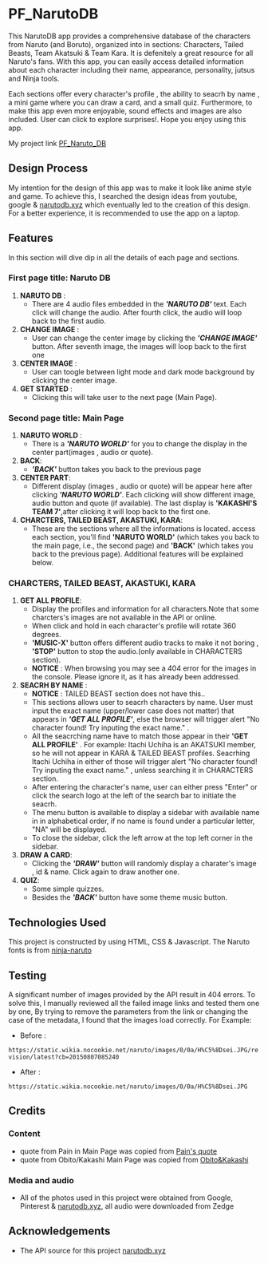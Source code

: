# PF_NarutoDB 
This NarutoDB app provides a comprehensive database of the characters from Naruto (and Boruto), organized into in sections: Characters, Tailed Beasts, Team Akatsuki & Team Kara. It is defenitely a great resource for all Naruto's fans. With this app, you can easily access detailed information about each character including their name, appearance, personality, jutsus and Ninja tools. 

Each sections offer every character's profile , the ability to seacrh by name , a mini game where you can draw a card, and a small quiz. Furthermore, to make this app even more enjoyable, sound effects and images are also included. User can click to explore surprises!. Hope you enjoy using this app.


My project link [PF_Naruto_DB](https://shau-git.github.io/PF_NarutoDB/)

## Design Process
My intention for the design of this app was to make it look like anime style and game. To achieve this, I searched the design ideas from youtube, google & [narutodb.xyz](https://narutodb.xyz/)
 which eventually led to the creation of this design. For a better experience, it is recommended to use the app on a laptop.


## Features
In this section will dive dip in all the details of each page and sections.

### First page title: Naruto DB
1. __NARUTO DB__ :
   - There are 4 audio files embedded in the **_'NARUTO DB'_** text. Each click will change the audio. After fourth click, the audio will loop back to the first audio.
2. __CHANGE IMAGE__ :
   - User can change the center image by clicking the **_'CHANGE IMAGE'_** button. After seventh image, the images will loop back to the first one
3. __CENTER IMAGE__ :
   - User can toogle between light mode and dark mode background by clicking the center image.
4. __GET STARTED__ :
   - Clicking this will take user to the next page (Main Page).


### Second page title: Main Page
1. __NARUTO WORLD__ :
   - There is a **_'NARUTO WORLD'_** for you to change the display in the center part(images , audio or quote).
2. __BACK__:
   - **_'BACK'_** button takes you back to the previous page
3. __CENTER PART__:
   - Different display (images , audio or quote) will be appear here after clicking **_'NARUTO WORLD'_**. Each clicking will show different image, audio button and quote (if available). The last display is **'KAKASHI'S TEAM 7'**,after clicking it will loop back to the first one.
4. __CHARCTERS, TAILED BEAST, AKASTUKI, KARA__:
    - These are the sections where all the informations is located. access each section, you'll find __'NARUTO WORLD'__ (which takes you back to the main page, i.e., the second page) and __'BACK'__ (which takes you back to the previous page). Additional features will be explained below.


### CHARCTERS, TAILED BEAST, AKASTUKI, KARA

1. __GET ALL PROFILE__:
    - Display the profiles and information for all characters.Note that some charcters's images are not available in the API or online.
    - When click and hold in each character's profile will rotate 360 degrees.
    - __'MUSIC-X'__ button offers different audio tracks to make it not boring , __'STOP'__ button to stop the audio.(only available in CHARACTERS section).
    - **NOTICE** : When browsing you may see a 404 error for the images in the console. Please ignore it, as it has already been addressed.
2. __SEACRH BY NAME__ :
    - **NOTICE** : TAILED BEAST section does not have this..
    - This sections allows user to seacrh characters by name. User must input the exact name (upper/lower case does not matter) that appears in  **_'GET ALL PROFILE'_**, else the browser will trigger alert "No character found! Try inputing the exact name." .
    - All the seacrching name have to match those appear in their __'GET ALL PROFILE'__ . For example: Itachi Uchiha is an AKATSUKI member, so he will not appear in KARA & TAILED BEAST profiles. Seacrhing Itachi Uchiha in either of those will trigger alert "No character found! Try inputing the exact name." , unless searching  it in CHARACTERS section.
    - After entering the character's name, user can either press "Enter" or click the search logo at the left of the search bar to initiate the seacrh.
    - The menu button is available to display a sidebar with available name in in  alphabetical order, if no name is found under a particular letter, "NA" will be displayed.
    - To close the sidebar, click the left arrow at the top left corner in the sidebar.
4. __DRAW A CARD__:
    - Clicking the **_'DRAW'_** button will randomly display a charater's image , id & name. Click again to draw another one.
5. __QUIZ__:
    - Some simple quizzes.
    - Besides the **_'BACK'_** button have some theme music button.
  


## Technologies Used
This project is constructed by using HTML, CSS & Javascript.
The Naruto fonts is from [ninja-naruto](https://fonts.cdnfonts.com/css/ninja-naruto)



## Testing
A significant number of images provided by the API result in 404 errors. To solve this, I manually reviewed all the failed image links and tested them one by one, By trying to remove the parameters from the link or changing the case of the metadata, I found that the images load correctly. For Example: 

         
- Before :

  
 `https://static.wikia.nocookie.net/naruto/images/0/0a/H%C5%8Dsei.JPG/revision/latest?cb=20150807085240`

         
- After :

  
 `https://static.wikia.nocookie.net/naruto/images/0/0a/H%C5%8Dsei.JPG`





## Credits

### Content
- quote from Pain in Main Page was copied from [Pain's quote](https://www.sportskeeda.com/anime/naruto-10-best-quotes-pain-ranked-influence)
- quote from Obito/Kakashi Main Page was copied from [Obito&Kakashi](https://www.goodreads.com/quotes/625043-n-the-world-those-who-break-the-rules-are-scum)

### Media and audio
- All of the photos used in this project were obtained from Google, Pinterest & [narutodb.xyz](https://narutodb.xyz/), all audio were downloaded from Zedge
    
## Acknowledgements
- The API source for this project [narutodb.xyz](https://narutodb.xyz/)








